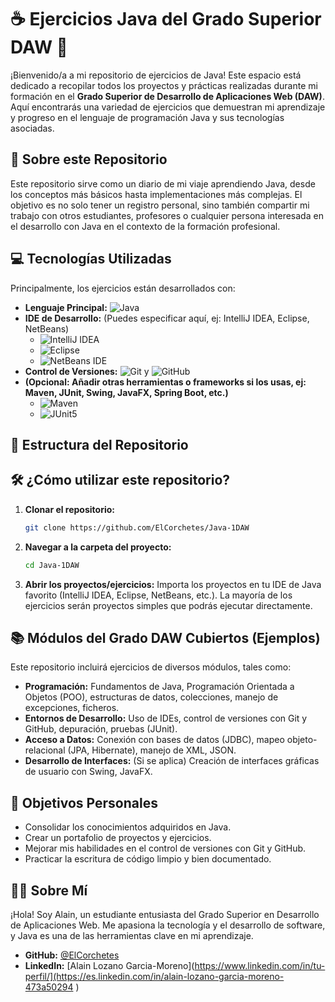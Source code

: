 # ☕ Ejercicios Java del Grado Superior DAW 🚀

¡Bienvenido/a a mi repositorio de ejercicios de Java! Este espacio está dedicado a recopilar todos los proyectos y prácticas realizadas durante mi formación en el **Grado Superior de Desarrollo de Aplicaciones Web (DAW)**. Aquí encontrarás una variedad de ejercicios que demuestran mi aprendizaje y progreso en el lenguaje de programación Java y sus tecnologías asociadas.

## 🌟 Sobre este Repositorio

Este repositorio sirve como un diario de mi viaje aprendiendo Java, desde los conceptos más básicos hasta implementaciones más complejas. El objetivo es no solo tener un registro personal, sino también compartir mi trabajo con otros estudiantes, profesores o cualquier persona interesada en el desarrollo con Java en el contexto de la formación profesional.

## 💻 Tecnologías Utilizadas

Principalmente, los ejercicios están desarrollados con:

* **Lenguaje Principal:** ![Java](https://img.shields.io/badge/Java-ED8B00?style=for-the-badge&logo=openjdk&logoColor=white)
* **IDE de Desarrollo:** (Puedes especificar aquí, ej: IntelliJ IDEA, Eclipse, NetBeans)
    * ![IntelliJ IDEA](https://img.shields.io/badge/IntelliJ%20IDEA-000000.svg?style=for-the-badge&logo=intellij-idea&logoColor=white)
    * ![Eclipse](https://img.shields.io/badge/Eclipse-2C2255?style=for-the-badge&logo=eclipse&logoColor=white)
    * ![NetBeans IDE](https://img.shields.io/badge/NetBeans%20IDE-1B6AC6.svg?style=for-the-badge&logo=apache-netbeans-ide&logoColor=white)
* **Control de Versiones:** ![Git](https://img.shields.io/badge/GIT-E44C30?style=for-the-badge&logo=git&logoColor=white) y ![GitHub](https://img.shields.io/badge/GitHub-100000?style=for-the-badge&logo=github&logoColor=white)
* **(Opcional: Añadir otras herramientas o frameworks si los usas, ej: Maven, JUnit, Swing, JavaFX, Spring Boot, etc.)**
    * ![Maven](https://img.shields.io/badge/Apache%20Maven-C71A36?style=for-the-badge&logo=apache-maven&logoColor=white)
    * ![JUnit5](https://img.shields.io/badge/JUnit5-25A162?style=for-the-badge&logo=junit5&logoColor=white)

## 📂 Estructura del Repositorio


## 🛠️ ¿Cómo utilizar este repositorio?

1.  **Clonar el repositorio:**
    ```bash
    git clone https://github.com/ElCorchetes/Java-1DAW
    ```
2.  **Navegar a la carpeta del proyecto:**
    ```bash
    cd Java-1DAW
    ```
3.  **Abrir los proyectos/ejercicios:**
    Importa los proyectos en tu IDE de Java favorito (IntelliJ IDEA, Eclipse, NetBeans, etc.). La mayoría de los ejercicios serán proyectos simples que podrás ejecutar directamente.

## 📚 Módulos del Grado DAW Cubiertos (Ejemplos)

Este repositorio incluirá ejercicios de diversos módulos, tales como:

* **Programación:** Fundamentos de Java, Programación Orientada a Objetos (POO), estructuras de datos, colecciones, manejo de excepciones, ficheros.
* **Entornos de Desarrollo:** Uso de IDEs, control de versiones con Git y GitHub, depuración, pruebas (JUnit).
* **Acceso a Datos:** Conexión con bases de datos (JDBC), mapeo objeto-relacional (JPA, Hibernate), manejo de XML, JSON.
* **Desarrollo de Interfaces:** (Si se aplica) Creación de interfaces gráficas de usuario con Swing, JavaFX.

## 🎯 Objetivos Personales

* Consolidar los conocimientos adquiridos en Java.
* Crear un portafolio de proyectos y ejercicios.
* Mejorar mis habilidades en el control de versiones con Git y GitHub.
* Practicar la escritura de código limpio y bien documentado.

## 🙋‍♂️ Sobre Mí

¡Hola! Soy Alain, un estudiante entusiasta del Grado Superior en Desarrollo de Aplicaciones Web. Me apasiona la tecnología y el desarrollo de software, y Java es una de las herramientas clave en mi aprendizaje.

* **GitHub:** [@ElCorchetes](https://github.com/ElCorchetes)
* **LinkedIn:** [Alain Lozano Garcia-Moreno](https://www.linkedin.com/in/tu-perfil/](https://es.linkedin.com/in/alain-lozano-garcia-moreno-473a50294 )
